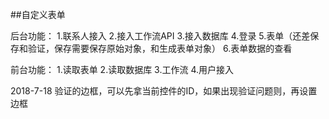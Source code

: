 ##自定义表单

后台功能：
1.联系人接入
2.接入工作流API
3.接入数据库
4.登录
5.表单（还差保存和验证，保存需要保存原始对象，和生成表单对象）
6.表单数据的查看

前台功能：
1.读取表单
2.读取数据库
3.工作流
4.用户接入


2018-7-18
验证的边框，可以先拿当前控件的ID，如果出现验证问题则，再设置边框
